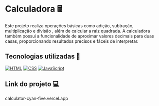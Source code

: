 # Calculadora 🖩

<p>
  Este projeto realiza operações básicas como adição, subtração, multiplicação e divisão
  , além de calcular a raiz quadrada. A calculadora também possui a funcionalidade de aproximar
  valores decimais para duas casas, proporcionando resultados precisos e fáceis de interpretar.
</p>

## Tecnologias utilizadas 🔧
[![HTML](https://img.shields.io/badge/HTML5-E34F26?style=for-the-badge&logo=html5&logoColor=white)](https://developer.mozilla.org/en-US/docs/Web/HTML)
[![CSS](https://img.shields.io/badge/CSS3-1572B6?style=for-the-badge&logo=css3&logoColor=white)](https://developer.mozilla.org/en-US/docs/Web/CSS)
[![JavaScript](https://img.shields.io/badge/JavaScript-F7DF1E?style=for-the-badge&logo=javascript&logoColor=black)](https://developer.mozilla.org/en-US/docs/Web/JavaScript)


## Link do projeto 💻
calculator-cyan-five.vercel.app
